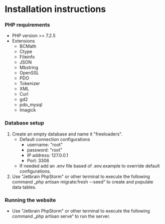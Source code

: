# Installation instructions

### PHP requirements

- PHP version >= 7.2.5
- Extensions
	- BCMath
	- Ctype
	- Fileinfo
	- JSON
	- Mbstring
	- OpenSSL
	- PDO
	- Tokenizer
	- XML
	- Curl
	- gd2
	- pdo_mysql
	- Imagick

### Database setup

1. Create an empty database and name it "freeloaders".
    - Default connection configurations
		- username: "root"
		- password: "root"
		- IP address: 127.0.0.1
		- Port: 3306
	- If needed add an .env file based of .env.example to override default configurations.
2. Use "Jetbrain PhpStorm" or other terminal to execute the following command „php artisan migrate:fresh --seed“ to create and populate data tables.

### Running the website

- Use "Jetbrain PhpStorm" or other terminal to execute the following command „php artisan serve“ to run the server.

